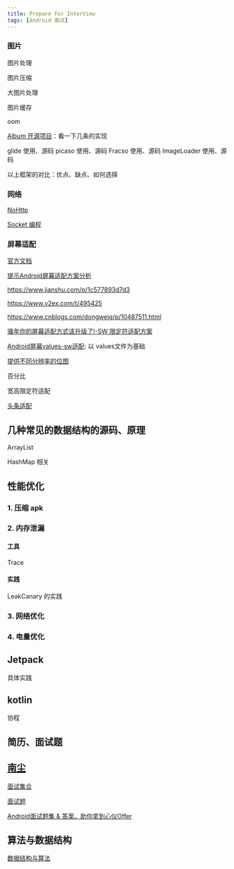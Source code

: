 ```yaml
---
title: Prepare For InterView
tags: [Android 面试]
---
```



### 图片

图片处理

图片压缩

大图片处理

图片缓存

oom

[Album 开源项目](https://github.com/yanzhenjie/Album)：看一下几条的实现

glide 使用、源码
picaso 使用、源码
Fracso 使用、源码
ImageLoader 使用、源码

以上框架的对比：优点、缺点、如何选择



### 网络

[NoHttp](https://github.com/yanzhenjie/NoHttp)

[Socket 编程](http://c.biancheng.net/socket/)


### 屏幕适配


[官方文档](https://developer.android.com/training/multiscreen/screensizes#TaskUseSWQuali)

[提示Android屏幕适配方案分析](https://cloud.tencent.com/developer/article/1426238)


https://www.jianshu.com/p/1c577893d7d3

https://www.v2ex.com/t/495425

https://www.cnblogs.com/dongweiq/p/10487511.html


[骚年你的屏幕适配方式该升级了!-SW 限定符适配方案](https://www.zhihu.com/tardis/sogou/art/44915232)


[Android屏幕values-sw适配](https://blog.csdn.net/nihaomabmt/article/details/71215507): 以 values文件为基础

[提供不同分辨率的位图](https://developer.android.com/training/multiscreen/screendensities)

百分比

宽高限定符适配


[头条适配](https://mp.weixin.qq.com/s?__biz=MzI1MzYzMjE0MQ==&mid=2247484502&idx=2&sn=a60ea223de4171dd2022bc2c71e09351&scene=21#wechat_redirect)



## 几种常见的数据结构的源码、原理


ArrayList

HashMap 相关



## 性能优化



### 1. 压缩 apk 
### 2. 内存泄漏

#### 工具

Trace 

#### 实践


LeakCanary 的实践


### 3. 网络优化


### 4. 电量优化



## Jetpack

具体实践

## kotlin


协程




## 简历、面试题

[南尘](http://www.imooc.com/article/280388)
---

[面试集合](https://www.diycode.cc/wiki/androidinterview)


[面试题](https://juejin.im/post/5da16523e51d45780931efb5)

[Android面试题集 & 答案，助你拿到心仪Offer](https://github.com/Ellen2018/AndroidFaceInterview?utm_source=androidweekly.io&utm_medium=website)



## 算法与数据结构

[数据结构与算法](https://www.yuque.com/eym9ug/mh17bv)